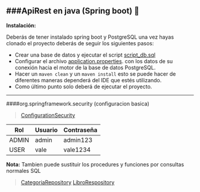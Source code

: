 ###ApiRest en java (Spring boot) 🚀
-------------

**Instalación:**

Deberás de tener instalado spring boot y PostgreSQL una vez hayas clonado el proyecto deberás de seguir los siguientes pasos:

- Crear una base de datos y ejecutar el script [script_db.sql](https://github.com/Gugu04/simpleApiRest_java/blob/master/script_db.sql)
- Configurar el archivo  [application.properties](https://github.com/Gugu04/simpleApiRest_java/blob/master/apirest_jdbc/src/main/resources/application.properties).   con los datos de su conexión hacia el motor de la base de datos PostgreSQL.
- Hacer un `maven clean` y un `maven install` esto se puede hacer de diferentes maneras dependerá del IDE que estés utilizando.
- Como último punto solo deberá de ejecutar el proyecto.
-------------

####org.springframework.security (configuracion basica)
> [ConfigurationSecurity](https://github.com/Gugu04/simpleApiRest_java/blob/master/apirest_jdbc/src/main/java/com/api/rest/security/ConfigurationSecurity.java)

| Rol | Usuario | Contraseña |
| ------------- | ------------- |------------- |
| ADMIN  | admin  | admin123  |
| USER  | vale | vale1234  |

**Nota:** Tambien puede sustituir los procedures y funciones por consultas normales SQL
> [CategoriaRepository](https://github.com/Gugu04/simpleApiRest_java/blob/master/apirest_jdbc/src/main/java/com/api/rest/repository/CategoriaRepository.java)
> [LibroRespository](https://github.com/Gugu04/simpleApiRest_java/blob/master/apirest_jdbc/src/main/java/com/api/rest/repository/LibroRespository.java)
